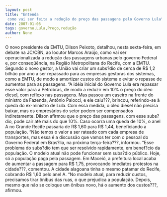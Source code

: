 ```yaml
---
layout: post
title: "Entenda
 como vai ser feita a redução do preço das passagens pelo Governo Lula"
date: 2007-01-05
tags: governo,Lula,Preço,redução
author: None
---
```

O novo presidente da EMTU, Dilson Peixoto, detalhou, nesta sexta-feira, em debate na JC/CBN, ao locutor Marcos Araújo, como vai ser operacionalizada a redução das passagens urbanas pelo governo Federal e, por conseqüência, na Região Metropolitana do Recife, com a EMTU.
Segundo o novo gestor, a União vai criar um subs?dio de cerca de R$ 1,2 bilhão por ano a ser repassado para as empresas gestoras dos sistemas, como a EMTU, de modo a amortizar custos do sistema e evitar o repasse de aumentos para as passagens. 
“A idéia inicial do Governo Lula era repassar esse valor para a Petrobras, de modo a reduzir em 10% o preço do óleo diesel, com reflexo nas passagens. Mas passou um caseiro na frente do ministro da Fazenda, Antônio Palocci, e ele caiu???, brincou, referindo-se à queda do ex-ministro de Lula.
Com essa medida, o óleo diesel não precisa baixar, mas os empresários do setor podem ser compensados indiretamente. Dilson afirmou que o preço das passagens, com esse subs?dio, pode cair até mais do que 10%.
Caso ocorra uma queda de 10%, o anel A no Grande Recife&nbsp;passaria de R$ 1,60 para R$ 1,44, beneficiando a população.
“Não temos o valor a ser rateado com cada empresa de transportes, mas essa é a discussão que vamos ter com o pessoal do Governo Federal em Bras?lia, na próxima terça-feira???, informou.
“Esse problema do subs?dio tem que ser resolvido rapidamente, em benef?cio da população. O modelo atual não pode funcionar sem subs?dio público. Hoje, só a população paga pela passagem. Em Maceió, a prefeitura local acaba de aumentar a passagem para R$ 1,75, provocando imediatos protestos na cidade???, comentou. A cidade alagoana tinha o mesmo patamar do Recife, cobrando R$ 1,60 pelo anel A.
“No modelo atual, para reduzir custos, precisamos tirar ônibus das ruas, o que prejudica a população. Depois, mesmo que não se coloque um ônibus novo, há o aumento dos custos???, afirmou. 